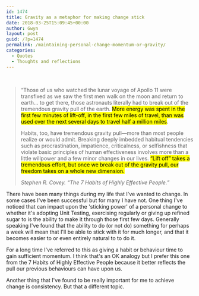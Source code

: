 ```yaml
---
id: 1474
title: Gravity as a metaphor for making change stick
date: 2018-03-25T15:09:45+00:00
author: Gwyn
layout: post
guid: /?p=1474
permalink: /maintaining-personal-change-momentum-or-gravity/
categories:
  - Quotes
  - Thoughts and reflections
---
```

&nbsp;

> “Those of us who watched the lunar voyage of Apollo 11 were transfixed as we saw the first men walk on the moon and return to earth&#8230; to get there, those astronauts literally had to break out of the tremendous gravity pull of the earth. <mark>More energy was spent in the first few minutes of lift-off, in the first few miles of travel, than was used over the next several days to travel half a million miles</mark>.
> 
> Habits, too, have tremendous gravity pull—more than most people realize or would admit. Breaking deeply imbedded habitual tendencies such as procrastination, impatience, criticalness, or selfishness that violate basic principles of human effectiveness involves more than a little willpower and a few minor changes in our lives. <mark>“Lift off” takes a tremendous effort, but once we break out of the gravity pull, our freedom takes on a whole new dimension.</mark>
> 
> <cite>Stephen R. Covey. “The 7 Habits of Highly Effective People.”</cite>

There have been many things during my life that I've wanted to change. In some cases I've been successful but for many I have not. One thing I've noticed that can impact upon the 'sticking power' of a personal change to whether it's adopting Unit Testing, exercising regularly or giving up refined sugar to is the ability to make it through those first few days. Generally speaking I've found that the ability to do (or not do) something for perhaps a week will mean that I'll be able to stick with it for much longer, and that it becomes easier to or even entirely natural to to do it.

For a long time I've referred to this as giving a habit or behaviour time to gain sufficient momentum. I think that's an OK analogy but I prefer this one from the 7 Habits of Highly Effective People because it better reflects the pull our previous behaviours can have upon us.

Another thing that I've found to be really important for me to achieve change is consistency. But that a different topic.